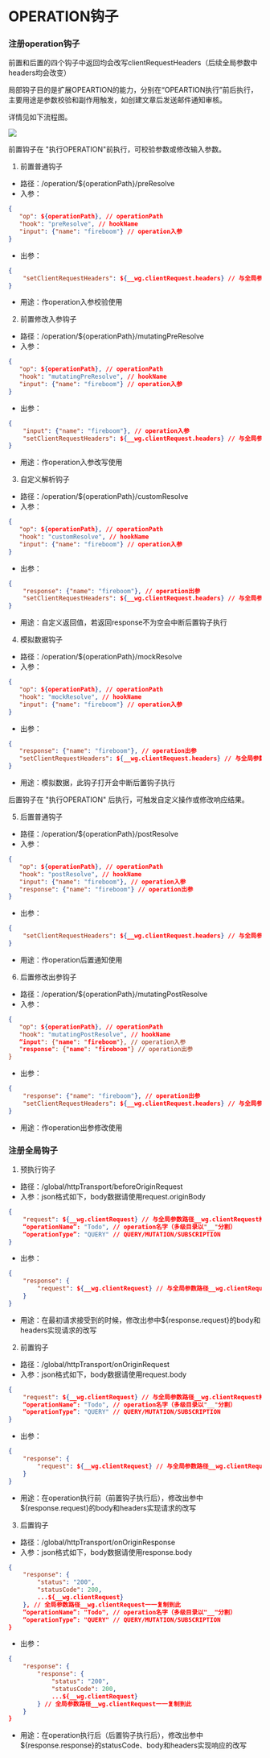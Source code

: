 # OPERATION钩子

### 注册operation钩子

前置和后置的四个钩子中返回均会改写clientRequestHeaders（后续全局参数中headers均会改变）

局部钩子目的是扩展OPEARTION的能力，分别在“OPEARTION执行”前后执行，主要用途是参数校验和副作用触发，如创建文章后发送邮件通知审核。

详情见如下流程图。

![](../assets/hook-flow.png)

前置钩子在 "执行OPERATION"前执行，可校验参数或修改输入参数。

1. 前置普通钩子

* 路径：/operation/${operationPath}/preResolve
* 入参：

```json
{
   "op": ${operationPath}, // operationPath
   "hook": "preResolve", // hookName
   "input": {"name": "fireboom"} // operation入参
}
```

* 出参：

```json
{
    "setClientRequestHeaders": ${__wg.clientRequest.headers} // 与全局参数__wg.clientRequest.headers格式保持一致
}
```

* 用途：作operation入参校验使用

2. 前置修改入参钩子

* 路径：/operation/${operationPath}/mutatingPreResolve
* 入参：

```json
{
   "op": ${operationPath}, // operationPath
   "hook": "mutatingPreResolve", // hookName
   "input": {"name": "fireboom"} // operation入参
}
```

* 出参：

```json
{
    "input": {"name": "fireboom"}, // operation入参
    "setClientRequestHeaders": ${__wg.clientRequest.headers} // 与全局参数__wg.clientRequest.headers格式保持一致
}
```

* 用途：作operation入参改写使用

3. 自定义解析钩子

* 路径：/operation/${operationPath}/customResolve
* 入参：

```json
{
   "op": ${operationPath}, // operationPath
   "hook": "customResolve", // hookName
   "input": {"name": "fireboom"} // operation入参
}
```

* 出参：

```json
{
    "response": {"name": "fireboom"}, // operation出参
    "setClientRequestHeaders": ${__wg.clientRequest.headers} // 与全局参数__wg.clientRequest.headers格式保持一致
}
```

* 用途：自定义返回值，若返回response不为空会中断后置钩子执行

4. 模拟数据钩子

* 路径：/operation/${operationPath}/mockResolve
* 入参：

```json
{
   "op": ${operationPath}, // operationPath
   "hook": "mockResolve", // hookName
   "input": {"name": "fireboom"} // operation入参
}
```

* 出参：

```json
{
   "response": {"name": "fireboom"}, // operation出参
   "setClientRequestHeaders": ${__wg.clientRequest.headers} // 与全局参数__wg.clientRequest.headers格式保持一致
}
```

* 用途：模拟数据，此钩子打开会中断后置钩子执行

后置钩子在 "执行OPERATION" 后执行，可触发自定义操作或修改响应结果。

5. 后置普通钩子

* 路径：/operation/${operationPath}/postResolve
* 入参：

```json
{
   "op": ${operationPath}, // operationPath
   "hook": "postResolve", // hookName
   "input": {"name": "fireboom"}, // operation入参
   "response": {"name": "fireboom"} // operation出参
}
```

* 出参：

```json
{
    "setClientRequestHeaders": ${__wg.clientRequest.headers} // 与全局参数__wg.clientRequest.headers格式保持一致
}
```

* 用途：作operation后置通知使用

6. 后置修改出参钩子

* 路径：/operation/${operationPath}/mutatingPostResolve
* 入参：

```json
{
   "op": ${operationPath}, // operationPath
   "hook": "mutatingPostResolve", // hookName
   “input": {"name": "fireboom"}, // operation入参
   "response": {"name": "fireboom"} // operation出参
}
```

* 出参：

```json
{
    "response": {"name": "fireboom"}, // operation出参
    "setClientRequestHeaders": ${__wg.clientRequest.headers} // 与全局参数__wg.clientRequest.headers格式保持一致
}
```

* 用途：作operation出参修改使用

### 注册全局钩子

1. 预执行钩子

* 路径：/global/httpTransport/beforeOriginRequest
* 入参：json格式如下，body数据请使用request.originBody

```json
{
    "request": ${__wg.clientRequest} // 与全局参数路径__wg.clientRequest格式一致
    “operationName”: "Todo", // operation名字（多级目录以"__"分割）
    “operationType”: "QUERY" // QUERY/MUTATION/SUBSCRIPTION
}
```

* 出参：

```json
{
    "response": {
        "request": ${__wg.clientRequest} // 与全局参数路径__wg.clientRequest格式一致
    }
}
```

* 用途：在最初请求接受到的时候，修改出参中${response.request}的body和headers实现请求的改写

2. 前置钩子

* 路径：/global/httpTransport/onOriginRequest
* 入参：json格式如下，body数据请使用request.body

```json
{
    "request": ${__wg.clientRequest} // 与全局参数路径__wg.clientRequest格式一致
    “operationName”: "Todo", // operation名字（多级目录以"__"分割）
    “operationType”: "QUERY" // QUERY/MUTATION/SUBSCRIPTION
}
```

* 出参：

```json
{
    "response": {
        "request": ${__wg.clientRequest} // 与全局参数路径__wg.clientRequest格式一致
    }
}
```

* 用途：在operation执行前（前置钩子执行后），修改出参中${response.request}的body和headers实现请求的改写

3. 后置钩子

* 路径：/global/httpTransport/onOriginResponse
* 入参：json格式如下，body数据请使用response.body

```json
{
    "response": {
        "status": "200",
        "statusCode": 200,
        ...${__wg.clientRequest}
    }, // 全局参数路径__wg.clientRequest一一复制到此
    “operationName”: "Todo", // operation名字（多级目录以"__"分割）
    “operationType”: "QUERY" // QUERY/MUTATION/SUBSCRIPTION
}
```

* 出参：

```json
{
    "response": {
        "response": {
            "status": "200",
            "statusCode": 200,
            ...${__wg.clientRequest}
        } // 全局参数路径__wg.clientRequest一一复制到此
    }
}
```

* 用途：在operation执行后（后置钩子执行后），修改出参中${response.response}的statusCode、body和headers实现响应的改写
